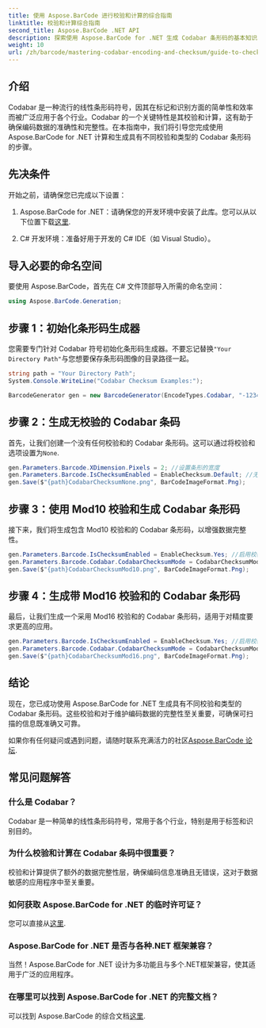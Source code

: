 ```yaml
---
title: 使用 Aspose.BarCode 进行校验和计算的综合指南
linktitle: 校验和计算综合指南
second_title: Aspose.BarCode .NET API
description: 探索使用 Aspose.BarCode for .NET 生成 Codabar 条形码的基本知识。本分步指南介绍了如何创建带校验和和不带校验和的条形码，从而增强数据完整性和准确性。
weight: 10
url: /zh/barcode/mastering-codabar-encoding-and-checksum/guide-to-checksum-calculation/
---
```

## 介绍

Codabar 是一种流行的线性条形码符号，因其在标记和识别方面的简单性和效率而被广泛应用于各个行业。Codabar 的一个关键特性是其校验和计算，这有助于确保编码数据的准确性和完整性。在本指南中，我们将引导您完成使用 Aspose.BarCode for .NET 计算和生成具有不同校验和类型的 Codabar 条形码的步骤。

## 先决条件

开始之前，请确保您已完成以下设置：

1.  Aspose.BarCode for .NET：请确保您的开发环境中安装了此库。您可以从以下位置下载[这里](https://releases.aspose.com/barcode/net/).
   
2. C# 开发环境：准备好用于开发的 C# IDE（如 Visual Studio）。


## 导入必要的命名空间

要使用 Aspose.BarCode，首先在 C# 文件顶部导入所需的命名空间：

```csharp
using Aspose.BarCode.Generation;
```

## 步骤 1：初始化条形码生成器

您需要专门针对 Codabar 符号初始化条形码生成器。不要忘记替换`"Your Directory Path"`与您想要保存条形码图像的目录路径一起。

```csharp
string path = "Your Directory Path";
System.Console.WriteLine("Codabar Checksum Examples:");

BarcodeGenerator gen = new BarcodeGenerator(EncodeTypes.Codabar, "-12345-");
```

## 步骤 2：生成无校验的 Codabar 条码

首先，让我们创建一个没有任何校验和的 Codabar 条形码。这可以通过将校验和选项设置为`None`.

```csharp
gen.Parameters.Barcode.XDimension.Pixels = 2; //设置条形的宽度
gen.Parameters.Barcode.IsChecksumEnabled = EnableChecksum.Default; //无校验和
gen.Save($"{path}CodabarChecksumNone.png", BarCodeImageFormat.Png);
```

## 步骤 3：使用 Mod10 校验和生成 Codabar 条形码

接下来，我们将生成包含 Mod10 校验和的 Codabar 条形码，以增强数据完整性。

```csharp
gen.Parameters.Barcode.IsChecksumEnabled = EnableChecksum.Yes; //启用校验和
gen.Parameters.Barcode.Codabar.CodabarChecksumMode = CodabarChecksumMode.Mod10; //设置 Mod10
gen.Save($"{path}CodabarChecksumMod10.png", BarCodeImageFormat.Png);
```

## 步骤 4：生成带 Mod16 校验和的 Codabar 条形码

最后，让我们生成一个采用 Mod16 校验和的 Codabar 条形码，适用于对精度要求更高的应用。

```csharp
gen.Parameters.Barcode.IsChecksumEnabled = EnableChecksum.Yes; //启用校验和
gen.Parameters.Barcode.Codabar.CodabarChecksumMode = CodabarChecksumMode.Mod16; //设置 Mod16
gen.Save($"{path}CodabarChecksumMod16.png", BarCodeImageFormat.Png);
```

## 结论

现在，您已成功使用 Aspose.BarCode for .NET 生成具有不同校验和类型的 Codabar 条形码。这些校验和对于维护编码数据的完整性至关重要，可确保可扫描的信息既准确又可靠。

如果你有任何疑问或遇到问题，请随时联系充满活力的社区[Aspose.BarCode 论坛](https://forum.aspose.com/c/barcode/13).

## 常见问题解答

### 什么是 Codabar？

Codabar 是一种简单的线性条形码符号，常用于各个行业，特别是用于标签和识别目的。

### 为什么校验和计算在 Codabar 条码中很重要？

校验和计算提供了额外的数据完整性层，确保编码信息准确且无错误，这对于数据敏感的应用程序中至关重要。

### 如何获取 Aspose.BarCode for .NET 的临时许可证？

您可以直接从[这里](https://purchase.conholdate.com/temporary-license/).

### Aspose.BarCode for .NET 是否与各种.NET 框架兼容？

当然！Aspose.BarCode for .NET 设计为多功能且与多个.NET框架兼容，使其适用于广泛的应用程序。

### 在哪里可以找到 Aspose.BarCode for .NET 的完整文档？

可以找到 Aspose.BarCode 的综合文档[这里](https://reference.aspose.com/barcode/net/).